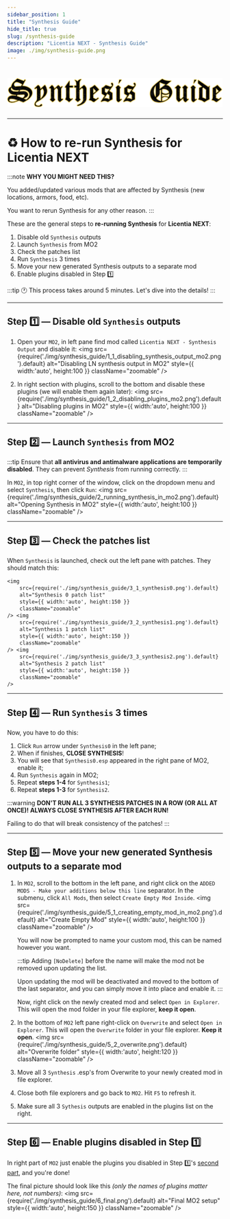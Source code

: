 ```yaml
---
sidebar_position: 1
title: "Synthesis Guide"
hide_title: true
slug: /synthesis-guide
description: "Licentia NEXT - Synthesis Guide"
image: ./img/synthesis-guide.png
---
```


# ![Synthesis Guide](./img/synthesis-guide.png)

---

# :recycle: How to re-run Synthesis for Licentia NEXT

:::note
**WHY YOU MIGHT NEED THIS?**

You added/updated various mods that are affected by Synthesis (new locations, armors, food, etc).

You want to rerun Synthesis for any other reason.
:::

These are the general steps to **re-running Synthesis** for **Licentia NEXT**:
1. Disable old `Synthesis` outputs
2. Launch `Synthesis` from MO2
3. Check the patches list
4. Run `Synthesis` 3 times
5. Move your new generated Synthesis outputs to a separate mod
6. Enable plugins disabled in Step :one:

:::tip
:clock1: This process takes around 5 minutes. Let's dive into the details!
:::

---

## Step :one: &mdash; Disable old `Synthesis` outputs

1. Open your `MO2`, in left pane find mod called `Licentia NEXT - Synthesis Output` and disable it:
    <img 
        src={require('./img/synthesis_guide/1_1_disabling_synthesis_output_mo2.png').default}
        alt="Disabling LN synthesis output in MO2"
        style={{ width:'auto', height:100 }}
        className="zoomable"
    />

2. In right section with plugins, scroll to the bottom and disable these plugins (we will enable them again later):
    <img 
        src={require('./img/synthesis_guide/1_2_disabling_plugins_mo2.png').default}
        alt="Disabling plugins in MO2"
        style={{ width:'auto', height:100 }}
        className="zoomable"
    />

---

## Step :two: &mdash; Launch `Synthesis` from MO2

:::tip
Ensure that **all antivirus and antimalware applications are temporarily disabled**. They can prevent _Synthesis_ from running correctly.
:::

In `MO2`, in top right corner of the window, click on the dropdown menu and select `Synthesis`, then click `Run`:
    <img 
        src={require('./img/synthesis_guide/2_running_synthesis_in_mo2.png').default}
        alt="Opening Synthesis in MO2"
        style={{ width:'auto', height:100 }}
        className="zoomable"
    />

---

## Step :three: &mdash; Check the patches list

When `Synthesis` is launched, check out the left pane with patches. They should match this:

    <img 
        src={require('./img/synthesis_guide/3_1_synthesis0.png').default}
        alt="Synthesis 0 patch list"
        style={{ width:'auto', height:150 }}
        className="zoomable"
    /> <img 
        src={require('./img/synthesis_guide/3_2_synthesis1.png').default}
        alt="Synthesis 1 patch list"
        style={{ width:'auto', height:150 }}
        className="zoomable"
    /> <img 
        src={require('./img/synthesis_guide/3_3_synthesis2.png').default}
        alt="Synthesis 2 patch list"
        style={{ width:'auto', height:150 }}
        className="zoomable"
    />

---

## Step :four: &mdash; Run `Synthesis` 3 times

Now, you have to do this:

1. Click `Run` arrow under `Synthesis0` in the left pane;
2. When if finishes, **CLOSE SYNTHESIS**!
3. You will see that `Synthesis0.esp` appeared in the right pane of MO2, enable it;
4. Run `Synthesis` again in MO2;
5. Repeat **steps 1-4** for `Synthesis1`;
6. Repeat **steps 1-3** for `Synthesis2`.

:::warning
**DON'T RUN ALL 3 SYNTHESIS PATCHES IN A ROW (OR ALL AT ONCE)! ALWAYS CLOSE SYNTHESIS AFTER EACH RUN!**

Failing to do that will break consistency of the patches!
:::

---

## Step :five: &mdash; Move your new generated Synthesis outputs to a separate mod

1. In `MO2`, scroll to the bottom in the left pane, and right click on the `ADDED MODS - Make your additions below this line` separator. In the submenu, click `All Mods`, then select `Create Empty Mod Inside`.
    <img 
        src={require('./img/synthesis_guide/5_1_creating_empty_mod_in_mo2.png').default}
        alt="Create Empty Mod"
        style={{ width:'auto', height:100 }}
        className="zoomable"
    />

    You will now be prompted to name your custom mod, this can be named however you want.

    :::tip
    Adding `[NoDelete]` before the name will make the mod not be removed upon updating the list.

    Upon updating the mod will be deactivated and moved to the bottom of the last separator, and you can simply move it into place and enable it.
    :::

    Now, right click on the newly created mod and select `Open in Explorer`. This will open the mod folder in your file explorer, **keep it open**.

2. In the bottom of `MO2` left pane right-click on `Overwrite` and select `Open in Explorer`. This will open the `Overwrite` folder in your file explorer. **Keep it open**.
    <img 
        src={require('./img/synthesis_guide/5_2_overwrite.png').default}
        alt="Overwrite folder"
        style={{ width:'auto', height:120 }}
        className="zoomable"
    />

3. Move all 3 `Synthesis` .esp's from Overwrite to your newly created mod in file explorer.

4. Close both file explorers and go back to `MO2`. Hit `F5` to refresh it.

5. Make sure all 3 `Sythesis` outputs are enabled in the plugins list on the right.

---

## Step :six: &mdash; Enable plugins disabled in Step :one:

In right part of `MO2` just enable the plugins you disabled in Step :one:'s [second part](#step-one--disable-old-synthesis-outputs), and you're done!

The final picture should look like this *(only the names of plugins matter here, not numbers)*:
    <img 
        src={require('./img/synthesis_guide/6_final.png').default}
        alt="Final MO2 setup"
        style={{ width:'auto', height:150 }}
        className="zoomable"
    />
